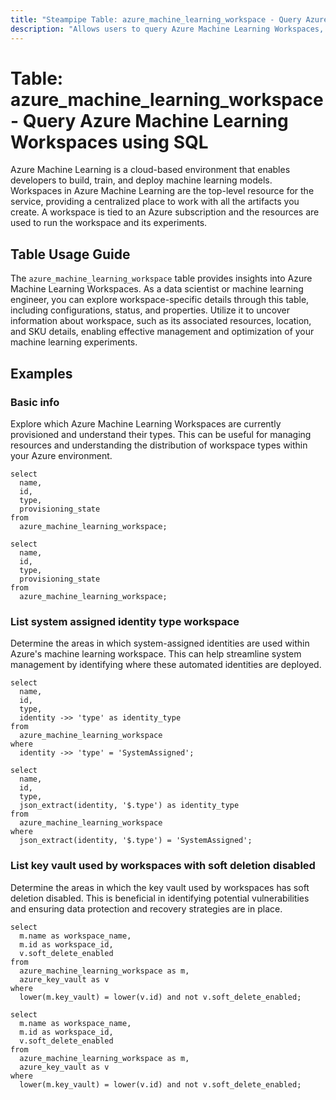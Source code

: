 ```yaml
---
title: "Steampipe Table: azure_machine_learning_workspace - Query Azure Machine Learning Workspaces using SQL"
description: "Allows users to query Azure Machine Learning Workspaces, providing comprehensive information on configuration, status, and properties of each workspace."
---
```


# Table: azure_machine_learning_workspace - Query Azure Machine Learning Workspaces using SQL

Azure Machine Learning is a cloud-based environment that enables developers to build, train, and deploy machine learning models. Workspaces in Azure Machine Learning are the top-level resource for the service, providing a centralized place to work with all the artifacts you create. A workspace is tied to an Azure subscription and the resources are used to run the workspace and its experiments.

## Table Usage Guide

The `azure_machine_learning_workspace` table provides insights into Azure Machine Learning Workspaces. As a data scientist or machine learning engineer, you can explore workspace-specific details through this table, including configurations, status, and properties. Utilize it to uncover information about workspace, such as its associated resources, location, and SKU details, enabling effective management and optimization of your machine learning experiments.

## Examples

### Basic info
Explore which Azure Machine Learning Workspaces are currently provisioned and understand their types. This can be useful for managing resources and understanding the distribution of workspace types within your Azure environment.

```sql+postgres
select
  name,
  id,
  type,
  provisioning_state
from
  azure_machine_learning_workspace;
```

```sql+sqlite
select
  name,
  id,
  type,
  provisioning_state
from
  azure_machine_learning_workspace;
```

### List system assigned identity type workspace
Determine the areas in which system-assigned identities are used within Azure's machine learning workspace. This can help streamline system management by identifying where these automated identities are deployed.

```sql+postgres
select
  name,
  id,
  type,
  identity ->> 'type' as identity_type
from
  azure_machine_learning_workspace
where
  identity ->> 'type' = 'SystemAssigned';
```

```sql+sqlite
select
  name,
  id,
  type,
  json_extract(identity, '$.type') as identity_type
from
  azure_machine_learning_workspace
where
  json_extract(identity, '$.type') = 'SystemAssigned';
```

### List key vault used by workspaces with soft deletion disabled
Determine the areas in which the key vault used by workspaces has soft deletion disabled. This is beneficial in identifying potential vulnerabilities and ensuring data protection and recovery strategies are in place.

```sql+postgres
select
  m.name as workspace_name,
  m.id as workspace_id,
  v.soft_delete_enabled
from
  azure_machine_learning_workspace as m,
  azure_key_vault as v
where
  lower(m.key_vault) = lower(v.id) and not v.soft_delete_enabled;
```

```sql+sqlite
select
  m.name as workspace_name,
  m.id as workspace_id,
  v.soft_delete_enabled
from
  azure_machine_learning_workspace as m,
  azure_key_vault as v
where
  lower(m.key_vault) = lower(v.id) and not v.soft_delete_enabled;
```